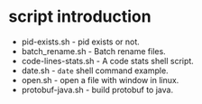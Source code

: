 # script introduction
- pid-exists.sh - pid exists or not.
- batch_rename.sh - Batch rename files.
- code-lines-stats.sh  - A code stats shell script.
- date.sh - `date` shell command example.
- open.sh - open a file with window in linux.
- protobuf-java.sh - build protobuf to java.